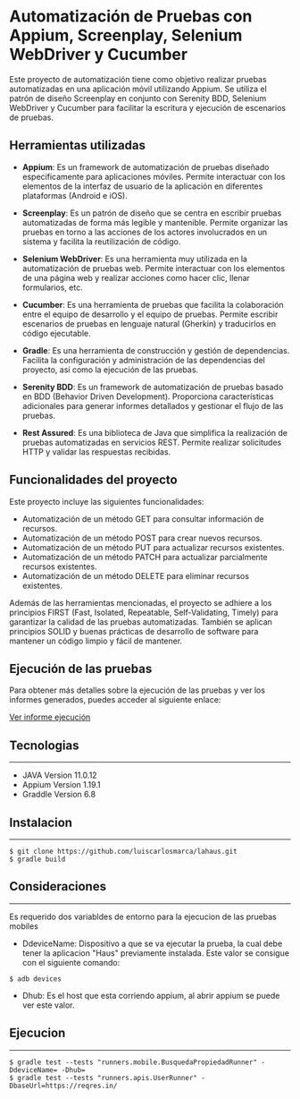 # Automatización de Pruebas con Appium, Screenplay, Selenium WebDriver y Cucumber

Este proyecto de automatización tiene como objetivo realizar pruebas automatizadas en una aplicación móvil utilizando Appium. Se utiliza el patrón de diseño Screenplay en conjunto con Serenity BDD, Selenium WebDriver y Cucumber para facilitar la escritura y ejecución de escenarios de pruebas.

## Herramientas utilizadas

- **Appium**: Es un framework de automatización de pruebas diseñado específicamente para aplicaciones móviles. Permite interactuar con los elementos de la interfaz de usuario de la aplicación en diferentes plataformas (Android e iOS).

- **Screenplay**: Es un patrón de diseño que se centra en escribir pruebas automatizadas de forma más legible y mantenible. Permite organizar las pruebas en torno a las acciones de los actores involucrados en un sistema y facilita la reutilización de código.

- **Selenium WebDriver**: Es una herramienta muy utilizada en la automatización de pruebas web. Permite interactuar con los elementos de una página web y realizar acciones como hacer clic, llenar formularios, etc.

- **Cucumber**: Es una herramienta de pruebas que facilita la colaboración entre el equipo de desarrollo y el equipo de pruebas. Permite escribir escenarios de pruebas en lenguaje natural (Gherkin) y traducirlos en código ejecutable.

- **Gradle**: Es una herramienta de construcción y gestión de dependencias. Facilita la configuración y administración de las dependencias del proyecto, así como la ejecución de las pruebas.

- **Serenity BDD**: Es un framework de automatización de pruebas basado en BDD (Behavior Driven Development). Proporciona características adicionales para generar informes detallados y gestionar el flujo de las pruebas.

- **Rest Assured**: Es una biblioteca de Java que simplifica la realización de pruebas automatizadas en servicios REST. Permite realizar solicitudes HTTP y validar las respuestas recibidas.

## Funcionalidades del proyecto

Este proyecto incluye las siguientes funcionalidades:

- Automatización de un método GET para consultar información de recursos.
- Automatización de un método POST para crear nuevos recursos.
- Automatización de un método PUT para actualizar recursos existentes.
- Automatización de un método PATCH para actualizar parcialmente recursos existentes.
- Automatización de un método DELETE para eliminar recursos existentes.

Además de las herramientas mencionadas, el proyecto se adhiere a los principios FIRST (Fast, Isolated, Repeatable, Self-Validating, Timely) para garantizar la calidad de las pruebas automatizadas. También se aplican principios SOLID y buenas prácticas de desarrollo de software para mantener un código limpio y fácil de mantener.

## Ejecución de las pruebas

Para obtener más detalles sobre la ejecución de las pruebas y ver los informes generados, puedes acceder al siguiente enlace:

[Ver informe ejecución](https://github.com/luiscarlosmarca/lahaus/blob/main/target/site/serenity/index.html)

## Tecnologias
***

* JAVA Version 11.0.12 
* Appium Version 1.19.1
* Graddle Version 6.8

## Instalacion
***
```
$ git clone https://github.com/luiscarlosmarca/lahaus.git
$ gradle build
```

## Consideraciones
***


Es requerido dos variabldes de entorno para la ejecucion de las pruebas mobiles
- DdeviceName: Dispositivo a que se va ejecutar la prueba, la cual debe tener la aplicacion "Haus" previamente instalada. Este valor se consigue con el siguiente comando:
```
$ adb devices
```
- Dhub: Es el host que esta corriendo appium, al abrir appium se puede ver este valor.

## Ejecucion
***
```
$ gradle test --tests "runners.mobile.BusquedaPropiedadRunner" -DdeviceName= -Dhub=
$ gradle test --tests "runners.apis.UserRunner" -DbaseUrl=https://reqres.in/
